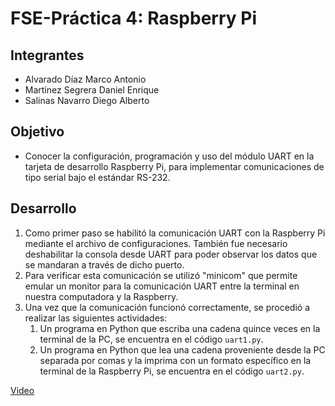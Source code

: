 # FSE-Práctica 4: Raspberry Pi

## Integrantes
* Alvarado Díaz Marco Antonio
* Martínez Segrera Daniel Enrique
* Salinas Navarro Diego Alberto

## Objetivo
* Conocer la configuración, programación y uso del módulo UART en la tarjeta de desarrollo Raspberry Pi, para implementar comunicaciones de tipo serial bajo el estándar RS-232.

## Desarrollo
1. Como primer paso se habilitó la comunicación UART con la Raspberry Pi mediante el archivo de configuraciones. También fue necesario deshabilitar la consola desde UART para poder observar los datos que se mandaran a través de dicho puerto.
1. Para verificar esta comunicación se utilizó "minicom" que permite emular un monitor para la comunicación UART entre la terminal en nuestra computadora y la Raspberry.
1. Una vez que la comunicación funcionó correctamente, se procedió a realizar las siguientes actividades:
   1. Un programa en Python que escriba una cadena quince veces en la terminal de la PC, se encuentra en el código `uart1.py`.
   1. Un programa en Python que lea una cadena proveniente desde la PC separada por comas y la imprima con un formato específico en la terminal de la Raspberry Pi, se encuentra en el código `uart2.py`.

[Video](https://www.youtube.com/watch?v=nfE61USiAkk)
